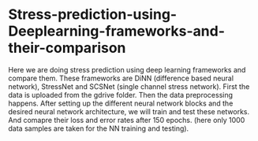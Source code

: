 # Stress-prediction-using-Deeplearning-frameworks-and-their-comparison
Here we are doing stress prediction using deep learning frameworks and compare them. These frameworks are DiNN (difference based neural network), StressNet and SCSNet (single channel stress network).
First the data is uploaded from the gdrive folder. Then the data preprocessing happens. After setting up the different neural network blocks and the desired neural network architecture, we will train and test these networks. And comapre their loss and error rates after 150 epochs. (here only 1000 data samples are taken for the NN training and testing).
